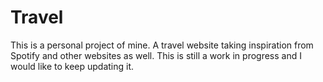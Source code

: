 # Travel

This is a personal project of mine. A travel website taking inspiration from Spotify and other websites as well.
This is still a work in progress and I would like to keep updating it.
